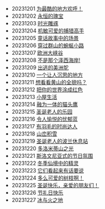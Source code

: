 ﻿
* 20231201 [为最酷的地方欢呼！](https://cn.bing.com/th?id=OHR.IcebergAntarctica_ZH-CN2053356825_1920x1080.jpg&rf=LaDigue_1920x1080.jpg&pid=hp) 
* 20231202 [永恒的瑰宝](https://cn.bing.com/th?id=OHR.GwaliorFortMP_ZH-CN3300432281_1920x1080.jpg&rf=LaDigue_1920x1080.jpg&pid=hp) 
* 20231203 [时光雕琢](https://cn.bing.com/th?id=OHR.VermilionCliffs_ZH-CN3945784250_1920x1080.jpg&rf=LaDigue_1920x1080.jpg&pid=hp) 
* 20231204 [机敏可爱的捕猎高手](https://cn.bing.com/th?id=OHR.CheetahDay_ZH-CN5114530695_1920x1080.jpg&rf=LaDigue_1920x1080.jpg&pid=hp) 
* 20231205 [童话故事中的场景](https://cn.bing.com/th?id=OHR.AlpsCastles_ZH-CN5078013932_1920x1080.jpg&rf=LaDigue_1920x1080.jpg&pid=hp) 
* 20231206 [穿过群山的蜿蜒小路](https://cn.bing.com/th?id=OHR.DardagnaWaterfalls_ZH-CN5613123621_1920x1080.jpg&rf=LaDigue_1920x1080.jpg&pid=hp) 
* 20231207 [欧洲大峡谷](https://cn.bing.com/th?id=OHR.GrandCanyonVerdon_ZH-CN6025902720_1920x1080.jpg&rf=LaDigue_1920x1080.jpg&pid=hp) 
* 20231208 [不是那个泽西海岸!](https://cn.bing.com/th?id=OHR.JerseyIsland_ZH-CN6224973235_1920x1080.jpg&rf=LaDigue_1920x1080.jpg&pid=hp) 
* 20231209 [出逃的美洲鸵](https://cn.bing.com/th?id=OHR.PatagoniaGuanaco_ZH-CN6438038982_1920x1080.jpg&rf=LaDigue_1920x1080.jpg&pid=hp) 
* 20231210 [一个让人沉思的地方](https://cn.bing.com/th?id=OHR.LlanberisSnowdoniaSunset_ZH-CN6682238671_1920x1080.jpg&rf=LaDigue_1920x1080.jpg&pid=hp) 
* 20231211 [想看看黄山的全貌吗？](https://cn.bing.com/th?id=OHR.MountainDayChina_ZH-CN6894169616_1920x1080.jpg&rf=LaDigue_1920x1080.jpg&pid=hp) 
* 20231212 [把你的世界涂成红色](https://cn.bing.com/th?id=OHR.Poinsettia_ZH-CN7255902344_1920x1080.jpg&rf=LaDigue_1920x1080.jpg&pid=hp) 
* 20231213 [小屋生活](https://cn.bing.com/th?id=OHR.LofotenRorbu_ZH-CN7790383976_1920x1080.jpg&rf=LaDigue_1920x1080.jpg&pid=hp) 
* 20231214 [融为一体的猫头鹰](https://cn.bing.com/th?id=OHR.BorealOwl_ZH-CN7957240111_1920x1080.jpg&rf=LaDigue_1920x1080.jpg&pid=hp) 
* 20231215 [圣诞老人的乐园](https://cn.bing.com/th?id=OHR.SantaPark_ZH-CN7444715899_1920x1080.jpg&rf=LaDigue_1920x1080.jpg&pid=hp) 
* 20231216 [令人愉悦的忧郁蓝](https://cn.bing.com/th?id=OHR.GrandPlaceXmas_ZH-CN8299342316_1920x1080.jpg&rf=LaDigue_1920x1080.jpg&pid=hp) 
* 20231217 [有羽毛的时尚达人](https://cn.bing.com/th?id=OHR.WinterWaxwings_ZH-CN9274297835_1920x1080.jpg&rf=LaDigue_1920x1080.jpg&pid=hp) 
* 20231218 [山峦积雪](https://cn.bing.com/th?id=OHR.CapitolReefSnow_ZH-CN0085775882_1920x1080.jpg&rf=LaDigue_1920x1080.jpg&pid=hp) 
* 20231219 [圣诞老人的波兰休息站](https://cn.bing.com/th?id=OHR.WarsawChristmas_ZH-CN0949732911_1920x1080.jpg&rf=LaDigue_1920x1080.jpg&pid=hp) 
* 20231220 [多洛米蒂山之光](https://cn.bing.com/th?id=OHR.ValGardenaItaly_ZH-CN2405437494_1920x1080.jpg&rf=LaDigue_1920x1080.jpg&pid=hp) 
* 20231221 [斯洛文尼亚式的节日氛围](https://cn.bing.com/th?id=OHR.LjubljanaLights_ZH-CN3179297953_1920x1080.jpg&rf=LaDigue_1920x1080.jpg&pid=hp) 
* 20231222 [冬季仙境中的精灵](https://cn.bing.com/th?id=OHR.WinterSolstice2023_ZH-CN4450201916_1920x1080.jpg&rf=LaDigue_1920x1080.jpg&pid=hp) 
* 20231223 [它们看起来有话要说](https://cn.bing.com/th?id=OHR.FestivusPenguins_ZH-CN5191348531_1920x1080.jpg&rf=LaDigue_1920x1080.jpg&pid=hp) 
* 20231224 [多么可爱的树枝啊！](https://cn.bing.com/th?id=OHR.EstoniaXmasEve_ZH-CN5870799404_1920x1080.jpg&rf=LaDigue_1920x1080.jpg&pid=hp) 
* 20231225 [圣诞快乐，亲爱的朋友们！](https://cn.bing.com/th?id=OHR.CaribouChristmas_ZH-CN6264028572_1920x1080.jpg&rf=LaDigue_1920x1080.jpg&pid=hp) 
* 20231226 [节礼日快乐](https://cn.bing.com/th?id=OHR.BoxingDaySunrise_ZH-CN7431512686_1920x1080.jpg&rf=LaDigue_1920x1080.jpg&pid=hp) 
* 20231227 [冰与火之地](https://cn.bing.com/th?id=OHR.KirkjufellAurora_ZH-CN7878752057_1920x1080.jpg&rf=LaDigue_1920x1080.jpg&pid=hp) 
